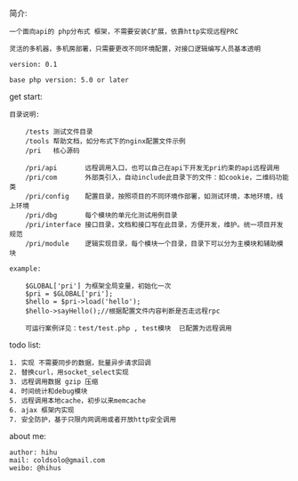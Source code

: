 简介:
	
	一个面向api的 php分布式 框架，不需要安装C扩展，依靠http实现远程PRC

	灵活的多机器，多机房部署，只需要更改不同环境配置，对接口逻辑编写人员基本透明

	version: 0.1

	base php version: 5.0 or later

get start: 

	
	目录说明:
	
		/tests 测试文件目录
		/tools 帮助文档，如分布式下的nginx配置文件示例
		/pri   核心源码

		/pri/api       远程调用入口，也可以自己在api下开发无pri约束的api远程调用
		/pri/com       外部类引入，自动include此目录下的文件：如cookie，二维码功能类
		/pri/config    配置目录，按照项目的不同环境作部署，如测试环境，本地环境，线上环境
		/pri/dbg       每个模块的单元化测试用例目录
		/pri/interface 接口目录，文档和接口写在此目录，方便开发，维护。统一项目开发规范
		/pri/module    逻辑实现目录，每个模块一个目录，目录下可以分为主模块和辅助模块

	example:

		$GLOBAL['pri'] 为框架全局变量，初始化一次
		$pri = $GLOBAL['pri'];
		$hello = $pri->load('hello');
		$hello->sayHello();//根据配置文件内容判断是否走远程rpc

		可运行案例详见：test/test.php , test模块	已配置为远程调用

todo list:
	
	1. 实现 不需要同步的数据，批量异步请求回调
	2. 替换curl，用socket_select实现
	3. 远程调用数据 gzip 压缩
	4. 时间统计和debug模块
	5. 远程调用本地cache，初步以来memcache
	6. ajax 框架内实现
	7. 安全防护，基于只限内网调用或者开放http安全调用

about me:

	author: hihu
	mail: coldsolo@gmail.com 
	weibo: @hihus
